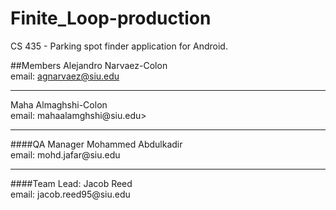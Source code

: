 # Finite_Loop-production
CS 435 - Parking spot finder application for Android.

##Members 
Alejandro Narvaez-Colon<br>
email: agnarvaez@siu.edu<br>
<hr>
Maha Almaghshi-Colon<br>
email: mahaalamghshi@siu.edu>
<hr>
####QA Manager
Mohammed Abdulkadir <br> 
email: mohd.jafar@siu.edu
<hr>
####Team Lead: 
Jacob Reed<br>
email: jacob.reed95@siu.edu

